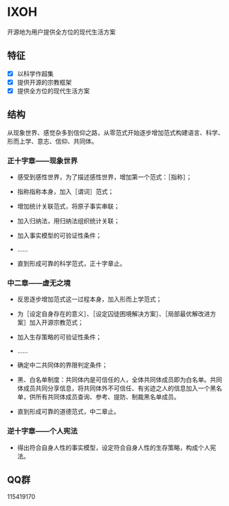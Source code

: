 # IXOH

开源地为用户提供全方位的现代生活方案

## 特征

- [x] 以科学作超集
- [x] 提供开源的宗教框架
- [x] 提供全方位的现代生活方案

## 结构

从现象世界、感觉杂多到信仰之路，从零范式开始逐步增加范式构建语言、科学、形而上学、意志、信仰、共同体。

### 正十字章——现象世界

* 感受到感性世界，为了描述感性世界，增加第一个范式：［指称］；

* 指称指称本身，加入［谓词］范式；

* 增加统计关联范式，将原子事实串联；

* 加入归纳法，用归纳法组织统计关联；

* 加入事实模型的可验证性条件；

* ……

* 直到形成可靠的科学范式，正十字章止。

### 中二章——虚无之境

* 反思逐步增加范式这一过程本身，加入形而上学范式；

* 为［设定自身存在的意义］、［设定囚徒困境解决方案］、［局部最优解改进方案］加入开源宗教范式；

* 加入生存策略的可验证性条件；

* ……

* 确定中二共同体的界限判定条件；

* 黑、白名单制度：共同体内是可信任的人，全体共同体成员即为白名单。共同体成员共同分享信息，将共同体外不可信任、有劣迹之人的信息加入一个黑名单，供所有共同体成员查询、参考、提防、制裁黑名单成员。

* 直到形成可靠的道德范式，中二章止。

### 逆十字章——个人宪法

* 得出符合自身人性的事实模型，设定符合自身人性的生存策略，构成个人宪法。

## QQ群

115419170
